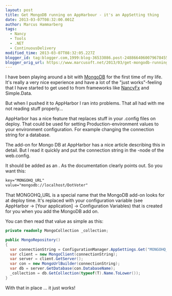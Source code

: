 ```yaml
---
layout: post
title: Get MongoDB running on AppHarbour - it's an AppSetting thing
date: 2013-03-07T08:32:00.001Z
author: Marcus Hammarberg
tags:
  - Nancy
  - Tools
  - .NET
  - ContinuousDelivery
modified_time: 2013-03-07T08:32:05.227Z
blogger_id: tag:blogger.com,1999:blog-36533086.post-2488664060079678455
blogger_orig_url: https://www.marcusoft.net/2013/03/get-mongodb-running-on-appharbour-its.html
---
```


I have been playing around a bit with [MongoDB](http://www.mongodb.org/) for the first time of my life. It's really a very nice experience and have a lot of the "just works"-feeling that I have started to get used to from frameworks like [NancyFx](http://www.nancyfx.org/) and Simple.Data.

But when I pushed it to AppHarbor I ran into problems. That all had with me not reading stuff properly…

AppHarbor has a nice feature that replaces stuff in your .config files on deploy. That could be used for setting Production-environment values to your environment configuration. For example changing the connection string for a database.

The add-on for Mongo DB at AppHarbor has a nice article describing this in detail. But I read it quickly and put the connection string in the -node of the web.config.

It should be added as an . As the documentation clearly points out. So you want this:

```xml
key="MONGOHQ_URL"
value="mongodb://localhost/DotVoter"
```

That MONGOHQ_URL is a special name that the MongoDB add-on looks for at deploy time. It's replaced with your configuration variable (see AppHarbor -> [Your application] -> Configuration Variables) that is created for you when you add the MongoDB add on.

You can then read that value as simple as this:

```c#
private readonly MongoCollection _collection;

public MongoRepository()
{
  var connectionString = ConfigurationManager.AppSettings.Get("MONGOHQ_URL");
  var client = new MongoClient(connectionString);
  var server = client.GetServer();
  var con = new MongoUrlBuilder(connectionString);
  var db = server.GetDatabase(con.DatabaseName);
  _collection = db.GetCollection(typeof(T).Name.ToLower());
}
```

With that in place … it just works!
